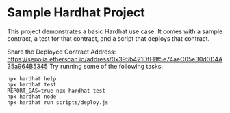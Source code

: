 # Sample Hardhat Project

This project demonstrates a basic Hardhat use case. It comes with a sample contract, a test for that contract, and a script that deploys that contract.

Share the Deployed Contract Address:   https://sepolia.etherscan.io/address/0x395b421DfFBf5e74aeC05e30d0D4A35a964B5345
Try running some of the following tasks:

```shell
npx hardhat help
npx hardhat test
REPORT_GAS=true npx hardhat test
npx hardhat node
npx hardhat run scripts/deploy.js
```
